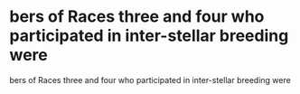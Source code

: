 # bers of Races three and four who participated in inter-stellar breeding were

bers of Races three and four who participated in inter-stellar breeding were